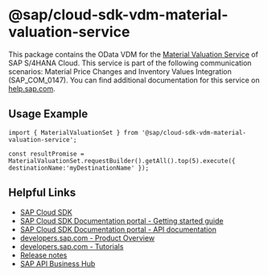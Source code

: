 # @sap/cloud-sdk-vdm-material-valuation-service

This package contains the OData VDM for the [Material Valuation Service](https://api.sap.com/api/API_MATERIAL_VALUATION_SRV) of SAP S/4HANA Cloud.
This service is part of the following communication scenarios: Material Price Changes and Inventory Values Integration (SAP_COM_0147).
You can find additional documentation for this service on [help.sap.com](https://help.sap.com:00443/http.svc/ahp2/SAP_S4HANA_CLOUD/latest/EN/93/18a0fe2606406dbaa49246c3d93bde/frameset.htm).

## Usage Example
```
import { MaterialValuationSet } from '@sap/cloud-sdk-vdm-material-valuation-service';

const resultPromise = MaterialValuationSet.requestBuilder().getAll().top(5).execute({ destinationName:'myDestinationName' });

```

## Helpful Links

- [SAP Cloud SDK](https://github.com/SAP/cloud-sdk-js)
- [SAP Cloud SDK Documentation portal - Getting started guide](https://sap.github.io/cloud-sdk/docs/js/getting-started)
- [SAP Cloud SDK Documentation portal - API documentation](https://sap.github.io/cloud-sdk/docs/js/api)
- [developers.sap.com - Product Overview](https://developers.sap.com/topics/cloud-sdk.html)
- [developers.sap.com - Tutorials](https://developers.sap.com/tutorial-navigator.html?tag=software-product:technology-platform/sap-cloud-sdk&tag=tutorial:type/tutorial&tag=programming-tool:javascript)
- [Release notes](https://help.sap.com/doc/2324e9c3b28748a4ae2ad08166d77675/1.0/en-US/js-index.html)
- [SAP API Business Hub](https://api.sap.com/)
